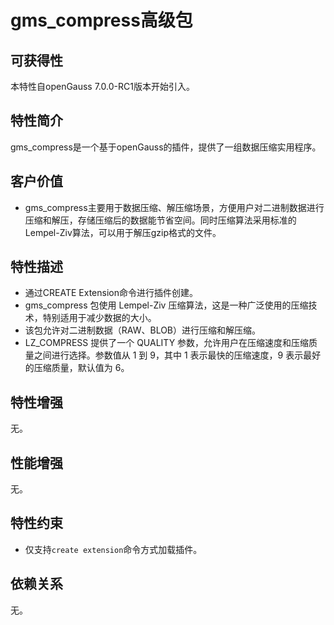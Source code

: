 # gms_compress高级包

## 可获得性<a name="section3104013"></a>

本特性自openGauss 7.0.0-RC1版本开始引入。

## 特性简介<a name="section27936123"></a>

gms_compress是一个基于openGauss的插件，提供了一组数据压缩实用程序。

## 客户价值<a name="section50098520"></a>

-   gms_compress主要用于数据压缩、解压缩场景，方便用户对二进制数据进行压缩和解压，存储压缩后的数据能节省空间。同时压缩算法采用标准的Lempel-Ziv算法，可以用于解压gzip格式的文件。

## 特性描述<a name="section48233501"></a>

-   通过CREATE Extension命令进行插件创建。
-   gms_compress 包使用 Lempel-Ziv 压缩算法，这是一种广泛使用的压缩技术，特别适用于减少数据的大小。
-   该包允许对二进制数据（RAW、BLOB）进行压缩和解压缩。
-   LZ_COMPRESS 提供了一个 QUALITY 参数，允许用户在压缩速度和压缩质量之间进行选择。参数值从 1 到 9，其中 1 表示最快的压缩速度，9 表示最好的压缩质量，默认值为 6。

## 特性增强<a name="section31448332"></a>

无。

## 性能增强

无。
## 特性约束<a name="section06531946143616"></a>

- 仅支持`create extension`命令方式加载插件。

## 依赖关系<a name="section14599532"></a>

无。

